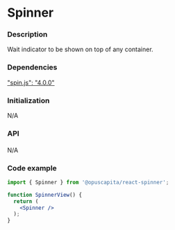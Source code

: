 # Spinner

### Description

Wait indicator to be shown on top of any container.

### Dependencies

["spin.js": "4.0.0"](https://github.com/fgnass/spin.js)

### Initialization

N/A

### API

####

N/A

### Code example

```jsx
import { Spinner } from '@opuscapita/react-spinner';

function SpinnerView() {
  return (
    <Spinner />
  );
}
```
